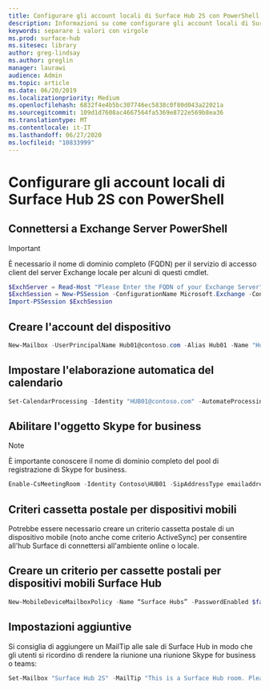 ```yaml
---
title: Configurare gli account locali di Surface Hub 2S con PowerShell
description: Informazioni su come configurare gli account locali di Surface Hub 2S con PowerShell
keywords: separare i valori con virgole
ms.prod: surface-hub
ms.sitesec: library
author: greg-lindsay
ms.author: greglin
manager: laurawi
audience: Admin
ms.topic: article
ms.date: 06/20/2019
ms.localizationpriority: Medium
ms.openlocfilehash: 6832f4e4b5bc307746ec5838c0f80d043a22021a
ms.sourcegitcommit: 109d1d7608ac4667564fa5369e8722e569b8ea36
ms.translationtype: MT
ms.contentlocale: it-IT
ms.lasthandoff: 06/27/2020
ms.locfileid: "10833999"
---
```

# Configurare gli account locali di Surface Hub 2S con PowerShell

## Connettersi a Exchange Server PowerShell

> [!IMPORTANT]
> È necessario il nome di dominio completo (FQDN) per il servizio di accesso client del server Exchange locale per alcuni di questi cmdlet.

```PowerShell
$ExchServer = Read-Host "Please Enter the FQDN of your Exchange Server"
$ExchSession = New-PSSession -ConfigurationName Microsoft.Exchange -ConnectionUri http://$ExchServer/PowerShell/ -Authentication Kerberos -Credential (Get-Credential)
Import-PSSession $ExchSession
```

## Creare l'account del dispositivo

```PowerShell
New-Mailbox -UserPrincipalName Hub01@contoso.com -Alias Hub01 -Name "Hub 01" -Room -EnableRoomMailboxAccount $true -RoomMailboxPassword (ConvertTo-SecureString -String <password> -AsPlainText -Force)
```

## Impostare l'elaborazione automatica del calendario

```PowerShell
Set-CalendarProcessing -Identity "HUB01@contoso.com" -AutomateProcessing AutoAccept -AddOrganizerToSubject $false –AllowConflicts   $false –DeleteComments $false -DeleteSubject $false -RemovePrivateProperty $false -AddAdditionalResponse $true -AdditionalResponse "This room is equipped with a Surface Hub"
```

## Abilitare l'oggetto Skype for business

> [!NOTE]
> È importante conoscere il nome di dominio completo del pool di registrazione di Skype for business.

```PowerShell
Enable-CsMeetingRoom -Identity Contoso\HUB01 -SipAddressType emailaddress -RegistrarPool SfbIEFE01.contoso.local
```

## Criteri cassetta postale per dispositivi mobili

Potrebbe essere necessario creare un criterio cassetta postale di un dispositivo mobile (noto anche come criterio ActiveSync) per consentire all'hub Surface di connettersi all'ambiente online o locale.

## Creare un criterio per cassette postali per dispositivi mobili Surface Hub

```PowerShell
New-MobileDeviceMailboxPolicy -Name “Surface Hubs” -PasswordEnabled $false
```

## Impostazioni aggiuntive

Si consiglia di aggiungere un MailTip alle sale di Surface Hub in modo che gli utenti si ricordino di rendere la riunione una riunione Skype for business o teams:

```PowerShell
Set-Mailbox "Surface Hub 2S" -MailTip "This is a Surface Hub room. Please make sure this is a Microsoft Teams meeting."
```
